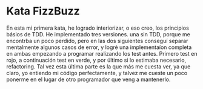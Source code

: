 # Kata FizzBuzz

En esta mi primera kata, he logrado interiorizar, o eso creo, los principios básios de TDD. He implementado tres 
versiones. una sin TDD, porque me encontrba un poco perdido, pero
en las dos siguientes conseguí separar mentalmente algunos casos de error, y logré una implementaíon completa en ambas 
empezando a programar realizando los test antes. Primero test en rojo, a continuación test en verde, y por último si lo 
estimaba necesario, refactoring. Tal vez esta última parte es la que más me cuesta ver, ya que claro, yo entiendo mi 
código perfectamente, y talvez me cueste un poco ponerme en el lugar de otro programador que veng a mantenerlo.